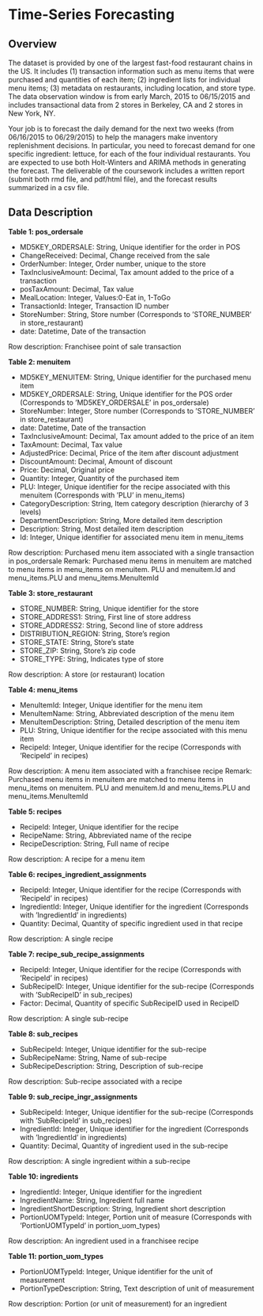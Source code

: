 # Time-Series Forecasting

## Overview

The dataset is provided by one of the largest fast-food restaurant chains in the US. It includes (1)
transaction information such as menu items that were purchased and quantities of each item; (2)
ingredient lists for individual menu items; (3) metadata on restaurants, including location, and store
type. The data observation window is from early March, 2015 to 06/15/2015 and includes transactional
data from 2 stores in Berkeley, CA and 2 stores in New York, NY.

Your job is to forecast the daily demand for the next two weeks (from 06/16/2015 to 06/29/2015) to
help the managers make inventory replenishment decisions. In particular, you need to forecast demand
for one specific ingredient: lettuce, for each of the four individual restaurants. You are expected to use
both Holt-Winters and ARIMA methods in generating the forecast. The deliverable of the coursework
includes a written report (submit both rmd file, and pdf/html file), and the forecast results summarized
in a csv file.


## Data Description

**Table 1: pos_ordersale**

* MD5KEY_ORDERSALE: String, Unique identifier for the order in POS
* ChangeReceived: Decimal, Change received from the sale
* OrderNumber: Integer, Order number, unique to the store
* TaxInclusiveAmount: Decimal, Tax amount added to the price of a transaction
* posTaxAmount: Decimal, Tax value
* MealLocation: Integer, Values:0-Eat in, 1-ToGo
* TransactionId: Integer, Transaction ID number
* StoreNumber: String, Store number (Corresponds to ’STORE_NUMBER’ in store_restaurant)
* date: Datetime, Date of the transaction

Row description: Franchisee point of sale transaction


**Table 2: menuitem**

* MD5KEY_MENUITEM: String, Unique identifier for the purchased menu item
* MD5KEY_ORDERSALE: String, Unique identifier for the POS order (Corresponds to ’MD5KEY_ORDERSALE’ in pos_ordersale)
* StoreNumber: Integer, Store number (Corresponds to ’STORE_NUMBER’ in store_restaurant)
* date: Datetime, Date of the transaction
* TaxInclusiveAmount: Decimal, Tax amount added to the price of an item
* TaxAmount: Decimal, Tax value
* AdjustedPrice: Decimal, Price of the item after discount adjustment
* DiscountAmount: Decimal, Amount of discount
* Price: Decimal, Original price
* Quantity: Integer, Quantity of the purchased item
* PLU: Integer, Unique identifier for the recipe associated with this menuitem (Corresponds with ’PLU’ in menu_items)
* CategoryDescription: String, Item category description (hierarchy of 3 levels)
* DepartmentDescription: String, More detailed item description
* Description: String, Most detailed item description
* Id: Integer, Unique identifier for associated menu item in menu_items

Row description: Purchased menu item associated with a single transaction in pos_ordersale
Remark: Purchased menu items in menuitem are matched to menu items in menu_items on menuitem.
PLU and menuitem.Id and menu_items.PLU and menu_items.MenuItemId


**Table 3: store_restaurant**

* STORE_NUMBER: String, Unique identifier for the store
* STORE_ADDRESS1: String, First line of store address
* STORE_ADDRESS2: String, Second line of store address
* DISTRIBUTION_REGION: String, Store’s region
* STORE_STATE: String, Store’s state
* STORE_ZIP: String, Store’s zip code
* STORE_TYPE: String, Indicates type of store

Row description: A store (or restaurant) location


**Table 4: menu_items**

* MenuItemId: Integer, Unique identifier for the menu item
* MenuItemName: String, Abbreviated description of the menu item
* MenuItemDescription: String, Detailed description of the menu item
* PLU: String, Unique identifier for the recipe associated with this menu item
* RecipeId: Integer, Unique identifier for the recipe (Corresponds with ’RecipeId’ in recipes)

Row description: A menu item associated with a franchisee recipe
Remark: Purchased menu items in menuitem are matched to menu items in menu_items on menuitem.
PLU and menuitem.Id and menu_items.PLU and menu_items.MenuItemId


**Table 5: recipes**

* RecipeId: Integer, Unique identifier for the recipe
* RecipeName: String, Abbreviated name of the recipe
* RecipeDescription: String, Full name of recipe

Row description: A recipe for a menu item


**Table 6: recipes_ingredient_assignments**

* RecipeId: Integer, Unique identifier for the recipe (Corresponds with ’RecipeId’ in recipes)
* IngredientId: Integer, Unique identifier for the ingredient (Corresponds with ’IngredientId’ in ingredients)
* Quantity: Decimal, Quantity of specific ingredient used in that recipe

Row description: A single recipe


**Table 7: recipe_sub_recipe_assignments**

* RecipeId: Integer, Unique identifier for the recipe (Corresponds with ’RecipeId’ in recipes)
* SubRecipeID: Integer, Unique identifier for the sub-recipe (Corresponds with ’SubRecipeID’ in sub_recipes)
* Factor: Decimal, Quantity of specific SubRecipeID used in RecipeID

Row description: A single sub-recipe


**Table 8: sub_recipes**

* SubRecipeId: Integer, Unique identifier for the sub-recipe
* SubRecipeName: String, Name of sub-recipe
* SubRecipeDescription: String, Description of sub-recipe

Row description: Sub-recipe associated with a recipe


**Table 9: sub_recipe_ingr_assignments**

* SubRecipeId: Integer, Unique identifier for the sub-recipe (Corresponds with ’SubRecipeId’ in sub_recipes)
* IngredientId: Integer, Unique identifier for the ingredient (Corresponds with ’IngredientId’ in ingredients)
* Quantity: Decimal, Quantity of ingredient used in the sub-recipe

Row description: A single ingredient within a sub-recipe


**Table 10: ingredients**

* IngredientId: Integer, Unique identifier for the ingredient
* IngredientName: String, Ingredient full name
* IngredientShortDescription: String, Ingredient short description
* PortionUOMTypeId: Integer, Portion unit of measure (Corresponds with ’PortionUOMTypeId’ in portion_uom_types)

Row description: An ingredient used in a franchisee recipe


**Table 11: portion_uom_types**

* PortionUOMTypeId: Integer, Unique identifier for the unit of measurement
* PortionTypeDescription: String, Text description of unit of measurement

Row description: Portion (or unit of measurement) for an ingredient
